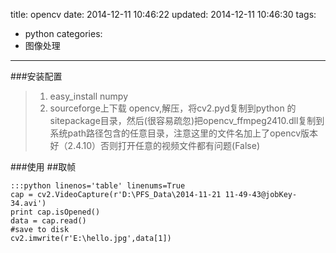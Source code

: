title: opencv
date: 2014-12-11 10:46:22
updated: 2014-12-11 10:46:30
tags: 
- python
categories: 
- 图像处理
---

###安装配置
>1. easy_install numpy
>2. sourceforge上下载 opencv,解压，将cv2.pyd复制到python 的sitepackage目录，然后(很容易疏忽)把opencv_ffmpeg2410.dll复制到系统path路径包含的任意目录，注意这里的文件名加上了opencv版本好（2.4.10）否则打开任意的视频文件都有问题(False)

###使用
##取帧

    :::python linenos='table' linenums=True
    cap = cv2.VideoCapture(r'D:\PFS_Data\2014-11-21 11-49-43@jobKey-34.avi')
    print cap.isOpened()
    data = cap.read()
    #save to disk
    cv2.imwrite(r'E:\hello.jpg',data[1])
    
    
